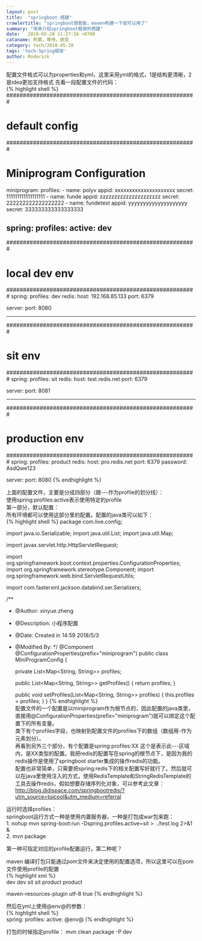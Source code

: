 ```yaml
---
layout: post
title:  "springboot-搭建"
crawlertitle: "springboot很智能，maven构建一下就可以用了"
summary: "简单介绍springboot框架的搭建"
date:   2018-05-28 11:27:56 +0700
cataname: 积累，等待，蜕变
category: tech/2018-05-28
tags: 'tech-Spring框架'
author: Roderick
---
```


配置文件格式可以为properties和yml，这里采用yml的格式，1是结构更清晰，2是idea更加支持格式
先看一段配置文件的代码：  
{% highlight shell %}
#########################################################
# default config
#########################################################
# Miniprogram Configuration
miniprogram:
    profiles:
        - name: polyv
           appid: xxxxxxxxxxxxxxxxxxxxx
           secret: 111111111111111111
        - name: funde
           appid: zzzzzzzzzzzzzzzzzzzzz
           secret: 222222222222222222
        - name: fundetest
           appid: yyyyyyyyyyyyyyyyyyyy
           secret: 333333333333333333

spring:
    profiles:
        active: dev
---
#########################################################
# local dev env
#########################################################
spring:
    profiles: dev
    redis:
        host: 192.168.85.133
        port: 6379

server:
    port: 8080

---
#########################################################
# sit env
#########################################################
spring:
    profiles: sit
    redis:
        host: test.redis.net
        port: 6379

server:
    port: 8081

---
#########################################################
# production env
#########################################################
spring:
    profiles: product
    redis:
        host: pro.redis.net
        port: 6379
        password: AsdQwe123

server:
    port: 8080
{% endhighlight %}   

上面的配置文件，主要是分成四部分（跟---作为profile的划分线）：  
使用spring:profiles:active表示使用特定的profile  
第一部分，默认配置：  
所有环境都可以使用这部分里的配置。配置的java类可以如下：  
{% highlight shell %}
package com.live.config;

import java.io.Serializable;
import java.util.List;
import java.util.Map;

import javax.servlet.http.HttpServletRequest;

import org.springframework.boot.context.properties.ConfigurationProperties;
import org.springframework.stereotype.Component;
import org.springframework.web.bind.ServletRequestUtils;

import com.fasterxml.jackson.databind.ser.Serializers;

/**
* @Author: xinyue.zheng
* @Description: 小程序配置
* @Date: Created in 14:59 2018/5/3
* @Modified By:
*/
@Component
@ConfigurationProperties(prefix="miniprogram")
public class MiniProgramConfig {
    
    private List<Map<String, String>> profiles;
    
    public List<Map<String, String>> getProfiles() {
        return profiles;
    }
    
    public void setProfiles(List<Map<String, String>> profiles) {
        this.profiles = profiles;
    }
}
{% endhighlight %}   
配置文件的一个配置是以miniprogram作为根节点的，因此配置的java类里，直接用@ConfigurationProperties(prefix="miniprogram")就可以绑定这个配置下的所有变量。    
类下有个profiles字段，也映射到配置文件的profiles下的数组（数组用-作为元素划分）。    
再看到另外三个部分，有个配置是spring:profiles:XX 这个是表示此---区域内，是XX类型的配置。我把redis的配置写在spring的根节点下，是因为我的redis操作是使用了springboot starter集成的操作redis的功能。  
配置也非常简单，只需要把spring:redis下的相关配置写好就行了。然后就可以在java里使用注入的方式，使用RedisTemplate和StringRedisTemplate的工具去操作redis，假如想要存储序列化对象，可以参考此文章：http://blog.didispace.com/springbootredis/?utm_source=tuicool&utm_medium=referral  

运行时选择profiles：  
springboot运行方式一种是使用内置服务器，一种是打包成war包来跑：    
	1. 
nohup mvn spring-boot:run -Dspring.profiles.active=sit > ../test.log 2>&1 &  
	2. 
mvn package  


第一种可指定对应的profile配置运行。第二种呢？  

maven 编译打包只能通过pom文件来决定使用的配置选项，所以这里可以在pom文件使用profile的配置  
{% highlight xml %}  
<profiles>
    <profile>
        <id>dev</id>
        <properties>
            <env>dev</env>
        </properties>
    </profile>
    <profile>
        <id>sit</id>
        <properties>
            <env>sit</env>
        </properties>
    </profile>
    <profile>
        <id>product</id>
        <properties>
            <env>product</env>
        </properties>
    </profile>
</profiles>

<build>
    <pluginManagement>
        <plugins>
            <plugin>
                <artifactId>maven-resources-plugin</artifactId>
                <configuration>
                    <encoding>utf-8</encoding>
                    <useDefaultDelimiters>true</useDefaultDelimiters>
                </configuration>
            </plugin>
        </plugins>
    </pluginManagement>
</build>  
{% endhighlight %}

然后在yml上使用@env@的参数：  
{% highlight shell %}  
spring:
    profiles:
        active: @env@
{% endhighlight %}  

打包的时候指定profile： mvn clean package -P dev
